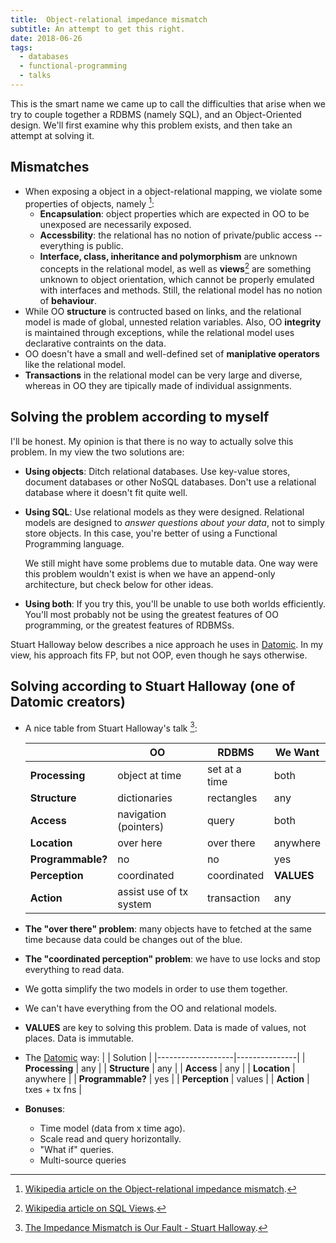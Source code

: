 ```yaml
---
title:  Object-relational impedance mismatch
subtitle: An attempt to get this right.
date: 2018-06-26
tags:
  - databases
  - functional-programming
  - talks
---
```


This is the smart name we came up to call the difficulties that arise when we
try to couple together a RDBMS (namely SQL), and an Object-Oriented design.
We'll first examine why this problem exists, and then take an attempt at
solving it.

## Mismatches

- When exposing a object in a object-relational mapping, we violate some
  properties of objects, namely [^1]:
  - **Encapsulation**: object properties which are expected in OO to be
    unexposed are necessarily exposed.
  - **Accessbility**: the relational has no notion of private/public access --
    everything is public.
  - **Interface, class, inheritance and polymorphism** are unknown concepts in
    the relational model, as well as **views**[^2] are something unknown to
    object orientation, which cannot be properly emulated with interfaces and
    methods. Still, the relational model has no notion of **behaviour**.
- While OO **structure** is contructed based on links, and the relational model
  is made of global, unnested relation variables. Also, OO **integrity** is
  maintained through exceptions, while the relational model uses declarative
  contraints on the data.
- OO doesn't have a small and well-defined set of **maniplative operators**
  like the relational model.
- **Transactions** in the relational model can be very large and diverse,
  whereas in OO they are tipically made of individual assignments.

[^1]: [Wikipedia article on the Object-relational impedance mismatch](https://en.wikipedia.org/wiki/Object-relational_impedance_mismatch).

[^2]: [Wikipedia article on SQL Views](https://en.wikipedia.org/wiki/View_(SQL)).


## Solving the problem according to myself

I'll be honest. My opinion is that there is no way to actually solve this
problem. In my view the two solutions are:

- **Using objects**: Ditch relational databases. Use key-value stores,
  document databases or other NoSQL databases. Don't use a relational database
  where it doesn't fit quite well.
- **Using SQL**: Use relational models as they were designed. Relational
  models are designed to *answer questions about your data*, not to simply
  store objects. In this case, you're better of using a Functional Programming
  language.

  We still might have some problems due to mutable data. One way were this
  problem wouldn't exist is when we have an append-only architecture, but check
  below for other ideas.

- **Using both**: If you try this, you'll be unable to use both worlds
  efficiently. You'll most probably not be using the greatest features of OO
  programming, or the greatest features of RDBMSs.

Stuart Halloway below describes a nice approach he uses in [Datomic](https://www.datomic.com/).
In my view, his approach fits FP, but not OOP, even though he says otherwise.

## Solving according to Stuart Halloway (one of Datomic creators)
- A nice table from Stuart Halloway's talk [^3]:

  |                   | OO                      | RDBMS         | We Want    |
  |-------------------|-------------------------|---------------|------------|
  | **Processing**    | object at time          | set at a time | both       |
  | **Structure**     | dictionaries            | rectangles    | any        |
  | **Access**        | navigation (pointers)   | query         | both       |
  | **Location**      | over here               | over there    | anywhere   |
  | **Programmable?** | no                      | no            | yes        |
  | **Perception**    | coordinated             | coordinated   | **VALUES** |
  | **Action**        | assist use of tx system | transaction   | any        |

  [^3]: [The Impedance Mismatch is Our Fault - Stuart Halloway](https://www.infoq.com/presentations/Impedance-Mismatch).

- **The "over there" problem**: many objects have to fetched at the same time
  because data could be changes out of the blue.
- **The "coordinated perception" problem**: we have to use locks and stop
  everything to read data.

- We gotta simplify the two models in order to use them together.
- We can't have everything from the OO and relational models.
- **VALUES** are key to solving this problem. Data is made of values, not
  places. Data is immutable.
- The [Datomic](https://www.datomic.com/) way:
  |                   | Solution      |
  |-------------------|---------------|
  | **Processing**    | any           |
  | **Structure**     | any           |
  | **Access**        | any           |
  | **Location**      | anywhere      |
  | **Programmable?** | yes           |
  | **Perception**    | values        |
  | **Action**        | txes + tx fns |

- **Bonuses**:
  - Time model (data from x time ago).
  - Scale read and query horizontally.
  - "What if" queries.
  - Multi-source queries
